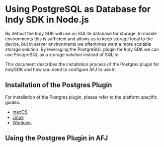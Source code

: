 # Using PostgreSQL as Database for Indy SDK in Node.js

By default the Indy SDK will use an SQLite database for storage. In mobile environments this is sufficient and allows us to keep storage local to the device, but in server environments we oftentimes want a more scalable storage solution. By leveraging the PostgreSQL plugin for Indy SDK we can use PostgreSQL as a storage solution instead of SQLite.

This document describes the installation process of the Postgres plugin for IndySDK and how you need to configure AFJ to use it.

## Installation of the Postgres Plugin

For installation of the Postgres plugin, please refer to the platform specific guides:

- [macOS](./macos.md)
- [Linux](./linux.md)
- [Windows](./windows.md)

## Using the Postgres Plugin in AFJ

```typescript showLineNumbers set-up-indy-sdk-postgres.ts section-1

```
